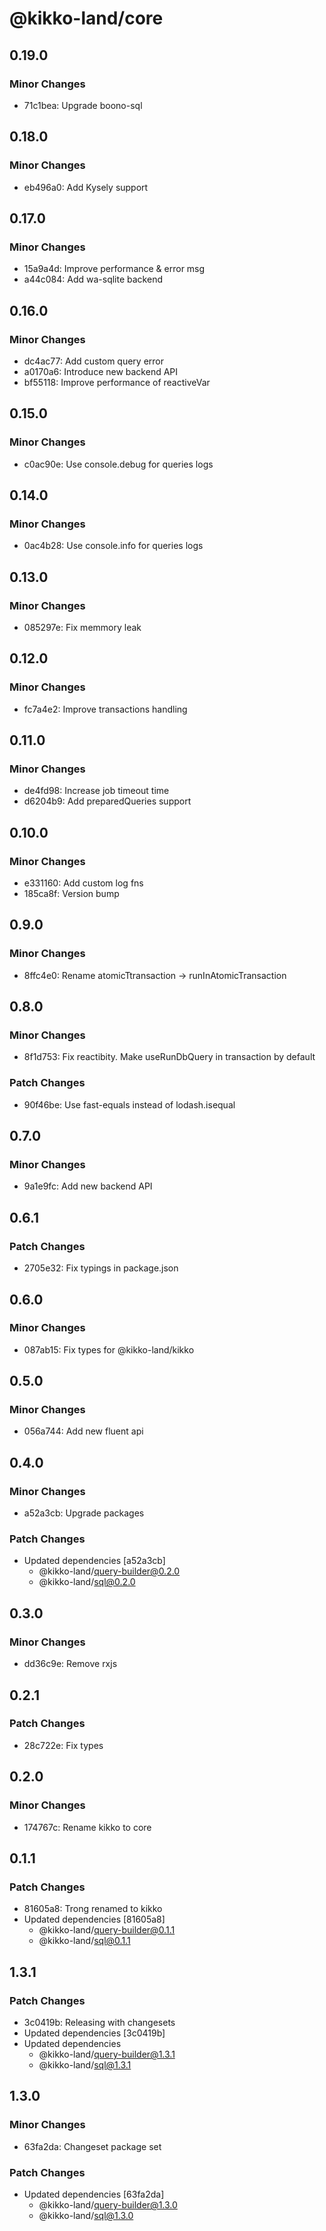 # @kikko-land/core

## 0.19.0

### Minor Changes

- 71c1bea: Upgrade boono-sql

## 0.18.0

### Minor Changes

- eb496a0: Add Kysely support

## 0.17.0

### Minor Changes

- 15a9a4d: Improve performance & error msg
- a44c084: Add wa-sqlite backend

## 0.16.0

### Minor Changes

- dc4ac77: Add custom query error
- a0170a6: Introduce new backend API
- bf55118: Improve performance of reactiveVar

## 0.15.0

### Minor Changes

- c0ac90e: Use console.debug for queries logs

## 0.14.0

### Minor Changes

- 0ac4b28: Use console.info for queries logs

## 0.13.0

### Minor Changes

- 085297e: Fix memmory leak

## 0.12.0

### Minor Changes

- fc7a4e2: Improve transactions handling

## 0.11.0

### Minor Changes

- de4fd98: Increase job timeout time
- d6204b9: Add preparedQueries support

## 0.10.0

### Minor Changes

- e331160: Add custom log fns
- 185ca8f: Version bump

## 0.9.0

### Minor Changes

- 8ffc4e0: Rename atomicTtransaction -> runInAtomicTransaction

## 0.8.0

### Minor Changes

- 8f1d753: Fix reactibity. Make useRunDbQuery in transaction by default

### Patch Changes

- 90f46be: Use fast-equals instead of lodash.isequal

## 0.7.0

### Minor Changes

- 9a1e9fc: Add new backend API

## 0.6.1

### Patch Changes

- 2705e32: Fix typings in package.json

## 0.6.0

### Minor Changes

- 087ab15: Fix types for @kikko-land/kikko

## 0.5.0

### Minor Changes

- 056a744: Add new fluent api

## 0.4.0

### Minor Changes

- a52a3cb: Upgrade packages

### Patch Changes

- Updated dependencies [a52a3cb]
  - @kikko-land/query-builder@0.2.0
  - @kikko-land/sql@0.2.0

## 0.3.0

### Minor Changes

- dd36c9e: Remove rxjs

## 0.2.1

### Patch Changes

- 28c722e: Fix types

## 0.2.0

### Minor Changes

- 174767c: Rename kikko to core

## 0.1.1

### Patch Changes

- 81605a8: Trong renamed to kikko
- Updated dependencies [81605a8]
  - @kikko-land/query-builder@0.1.1
  - @kikko-land/sql@0.1.1

## 1.3.1

### Patch Changes

- 3c0419b: Releasing with changesets
- Updated dependencies [3c0419b]
- Updated dependencies
  - @kikko-land/query-builder@1.3.1
  - @kikko-land/sql@1.3.1

## 1.3.0

### Minor Changes

- 63fa2da: Changeset package set

### Patch Changes

- Updated dependencies [63fa2da]
  - @kikko-land/query-builder@1.3.0
  - @kikko-land/sql@1.3.0
